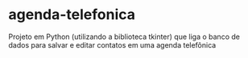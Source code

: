 # agenda-telefonica
Projeto em Python (utilizando a biblioteca tkinter) que liga o banco de dados para salvar e editar contatos em uma agenda telefônica
